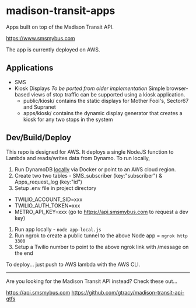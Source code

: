 madison-transit-apps
====================
Apps built on top of the Madison Transit API.

https://www.smsmybus.com

The app is currently deployed on AWS.

Applications
------------
* SMS
* Kiosk Displays
_To be ported from older implementation_
Simple browser-based views of stop traffic can be supported using a kiosk application. 
  * public/kiosk/  contains the static displays for Mother Fool's, Sector67 and Supranet
  * apps/kiosk/  contains the dynamic display generator that creates a kiosk for any two stops in the system

Dev/Build/Deploy
----------------
This repo is designed for AWS. It deploys a single NodeJS function to Lambda and reads/writes data from Dynamo. To run locally,

1. Run DynamoDB [locally](https://dev.to/risafj/get-dynamodb-local-up-and-running-in-3-minutes-with-docker-5ec6) via Docker or point to an AWS cloud region.
1. Create two two tables - SMS_subscriber (key:"subscriber") & Apps_request_log (key:"id")
1. Setup .env file in project directory
  * TWILIO_ACCOUNT_SID=xxx
  * TWILIO_AUTH_TOKEN=xxx
  * METRO_API_KEY=xxx   (go to https://api.smsmybus.com to request a dev key)
1. Run app locally - ```node app-local.js```
1. Run ngrok to create a public tunnel to the above Node app = ```ngrok http 3300```
1. Setup a Twilio number to point to the above ngrok link with /message on the end

To deploy... just push to AWS lambda with the AWS CLI.




---
Are you looking for the Madison Transit API instead? Check these out...

https://api.smsmybus.com
https://github.com/gtracy/madison-transit-api-gtfs

